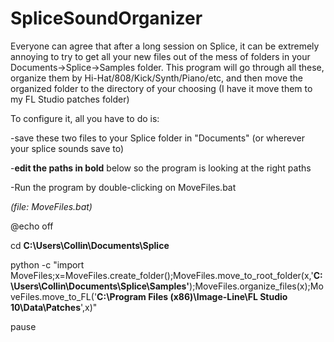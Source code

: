 # SpliceSoundOrganizer

Everyone can agree that after a long session on Splice, it can be extremely annoying to try to get all your new files out of the mess of folders in your Documents->Splice->Samples folder. This program will go through all these, organize them by Hi-Hat/808/Kick/Synth/Piano/etc, and then move the organized folder to the directory of your choosing (I have it move them to my FL Studio patches folder)

To configure it, all you have to do is:

-save these two files to your Splice folder in "Documents" (or wherever your splice sounds save to)

-**edit the paths in bold** below so the program is looking at the right paths

-Run the program by double-clicking on MoveFiles.bat

*(file: MoveFiles.bat)*


@echo off 

cd **C:\Users\Collin\Documents\Splice** 

python -c "import MoveFiles;x=MoveFiles.create_folder();MoveFiles.move_to_root_folder(x,'**C:\\Users\\Collin\\Documents\\Splice\\Samples'**);MoveFiles.organize_files(x);MoveFiles.move_to_FL('**C:\\Program Files (x86)\\Image-Line\\FL Studio 10\\Data\Patches**',x)" 

pause

